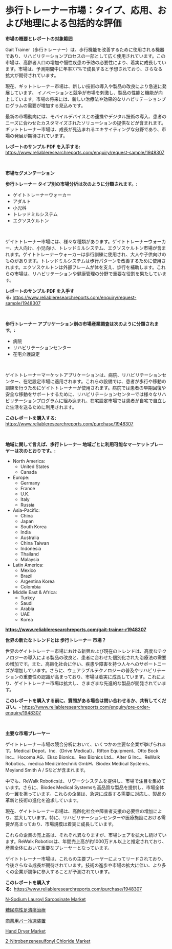 <p><h1>歩行トレーナー市場：タイプ、応用、および地理による包括的な評価</h1></p><p><strong>市場の概要とレポートの対象範囲</strong></p>
<p><p>Gait Trainer（歩行トレーナー）は、歩行機能を改善するために使用される機器であり、リハビリテーションプロセスの一部として広く使用されています。この市場は、高齢者人口の増加や慢性疾患の予防の必要性により、着実に成長しています。市場は、予測期間中に年率7.7%で成長すると予想されており、さらなる拡大が期待されています。</p><p>現在、ギットトレーナー市場は、新しい技術の導入や製品の改良により急速に発展しています。 イノベーションと競争が市場を刺激し、製品の性能と機能が向上しています。市場の将来には、新しい治療法や効果的なリハビリテーションプログラムの需要が増加する見込みです。</p><p>最新の市場動向には、モバイルデバイスとの連携やデジタル技術の導入、患者のニーズに合わせたカスタマイズされたソリューションの提供などが含まれます。 ギットトレーナー市場は、成長が見込まれるエキサイティングな分野であり、市場の発展が期待されています。</p></p>
<p><strong>レポートのサンプル PDF を入手する:</strong> <a href="https://www.reliableresearchreports.com/enquiry/request-sample/1948307">https://www.reliableresearchreports.com/enquiry/request-sample/1948307</a></p>
<p>&nbsp;</p>
<p><strong>市場セグメンテーション</strong></p>
<p><strong>歩行トレーナー タイプ別の市場分析は次のように分類されます。:</strong></p>
<p><ul><li>ゲイトトレーナーウォーカー</li><li>アダルト</li><li>小児科</li><li>トレッドミルシステム</li><li>エクソスケルトン</li></ul></p>
<p>&nbsp;</p>
<p><p>ゲイトトレーナー市場には、様々な種類があります。ゲイトトレーナーウォーカー、大人向け、小児向け、トレッドミルシステム、エクソスケルトン市場が含まれます。ゲイトトレーナーウォーカーは歩行訓練に使用され、大人や子供向けのものがあります。トレッドミルシステムは歩行パターンを改善するために使用されます。エクソスケルトンは外部フレームが体を支え、歩行を補助します。これらの市場は、リハビリテーションや健康管理の分野で重要な役割を果たしています。</p></p>
<p><strong>レポートのサンプル PDF を入手する:</strong>&nbsp;<a href="https://www.reliableresearchreports.com/enquiry/request-sample/1948307">https://www.reliableresearchreports.com/enquiry/request-sample/1948307</a></p>
<p>&nbsp;</p>
<p><strong> 歩行トレーナー アプリケーション別の市場産業調査は次のように分類されます。:</strong></p>
<p><ul><li>病院</li><li>リハビリテーションセンター</li><li>在宅介護設定</li></ul></p>
<p>&nbsp;</p>
<p><p>ゲイトトレーナーマーケットアプリケーションは、病院、リハビリテーションセンター、在宅設定市場に適用されます。これらの設備では、患者が歩行や移動の訓練を行うためにゲイトトレーナーが使用されます。病院では患者の早期回復や安全な移動をサポートするために、リハビリテーションセンターでは様々なリハビリテーションプログラムに組み込まれ、在宅設定市場では患者が自宅で自立した生活を送るために利用されます。</p></p>
<p><strong>このレポートを購入する:</strong>&nbsp; <a href="https://www.reliableresearchreports.com/purchase/1948307">https://www.reliableresearchreports.com/purchase/1948307</a></p>
<p>&nbsp;</p>
<p><strong>地域に関して言えば、歩行トレーナー 地域ごとに利用可能なマーケットプレーヤーは次のとおりです。:</strong></p>
<p><ul>
    <li>
        North America:
        <ul>
            <li>United States</li>
            <li>Canada</li>
        </ul>
    </li>
    <li>
        Europe:
        <ul>
            <li>Germany</li>
            <li>France</li>
            <li>U.K.</li>
            <li>Italy</li>
            <li>Russia</li>
        </ul>
    </li>
    <li>
        Asia-Pacific:
        <ul>
            <li>China</li>
            <li>Japan</li>
            <li>South Korea</li>
            <li>India</li>
            <li>Australia</li>
            <li>China Taiwan</li>
            <li>Indonesia</li>
            <li>Thailand</li>
            <li>Malaysia</li>
        </ul>
    </li>
    <li>
        Latin America:
        <ul>
            <li>Mexico</li>
            <li>Brazil</li>
            <li>Argentina Korea</li>
            <li>Colombia</li>
        </ul>
    </li>
    <li>
        Middle East & Africa:
        <ul>
            <li>Turkey</li>
            <li>Saudi</li>
            <li>Arabia</li>
            <li>UAE</li>
            <li>Korea</li>
        </ul>
    </li>
    </ul></p>
<p><strong><a href="https://www.reliableresearchreports.com/gait-trainer-r1948307">https://www.reliableresearchreports.com/gait-trainer-r1948307</a></strong>&nbsp;</p>
<p><strong>世界の新たなトレンドとは 歩行トレーナー 市場？</strong></p>
<p><p>世界のゲイトトレーナー市場における新興および現在のトレンドは、高度なテクノロジーの導入による製品の改良と、患者に合わせた個別化された治療法の需要の増加です。また、高齢化社会に伴い、疾患や障害を持つ人々へのサポートニーズが増加しています。さらに、ウェアラブルテクノロジーの普及やリハビリテーションの重要性の認識が高まっており、市場は着実に成長しています。これにより、ゲイトトレーナー市場は拡大し、さまざまな先進的な製品が開発されています。</p></p>
<p><strong>このレポートを購入する前に、質問がある場合は問い合わせるか、共有してください。</strong>- <a href="https://www.reliableresearchreports.com/enquiry/pre-order-enquiry/1948307">https://www.reliableresearchreports.com/enquiry/pre-order-enquiry/1948307</a></p>
<p>&nbsp;</p>
<p><strong>主要な市場プレーヤー</strong></p>
<p><p>ゲイトトレーナー市場の競合分析において、いくつかの主要な企業が挙げられます。Medical Depot、Inc.（Drive Medical）、Rifton Equipment、Otto Bock Inc.、Hocoma AG、Ekso Bionics、Rex Bionics Ltd.、Alter G Inc.、ReWalk Robotics、medica Medizintechnik GmbH、Biodex Medical Systems、Meyland Smith A / Sなどが含まれます。</p><p>中でも、ReWalk Roboticsは、リワークシステムを提供し、市場で注目を集めています。さらに、Biodex Medical Systemsも高品質な製品を提供し、市場全体の一翼を担っています。これらの企業は、急速に成長する需要に対応し、製品の革新と技術の進化を追求しています。</p><p>現在、ゲイトトレーナー市場は、高齢化社会や障害者支援の必要性の増加により、拡大しています。特に、リハビリテーションセンターや医療施設における需要が高まっており、市場規模は着実に成長しています。</p><p>これらの企業の売上高は、それぞれ異なりますが、市場シェアを拡大し続けています。ReWalk Roboticsは、年間売上高が約1000万ドル以上と推定されており、産業全体において重要なプレーヤーとなっています。</p><p>ゲイトトレーナー市場は、これらの主要プレーヤーによってリードされており、今後さらなる成長が期待されています。技術の進歩や市場の拡大に伴い、より多くの企業が競争に参入することが予測されています。</p></p>
<p><strong>このレポートを購入する:</strong>&nbsp;&nbsp;<a href="https://www.reliableresearchreports.com/purchase/1948307">https://www.reliableresearchreports.com/purchase/1948307</a></p>
<p><p><a href="https://www.linkedin.com/pulse/n-sodium-lauroyl-sarcosinate-market-research-report-unlocks-4bkvc?trackingId=KlitHeOHfBY%2FvlIciACw3g%3D%3D">N-Sodium Lauroyl Sarcosinate Market</a></p><p><a href="https://github.com/xemfu2379520/Market-Research-Report-List-1/blob/main/621968226902.md">糖尿病性足潰瘍治療</a></p><p><a href="https://github.com/AriMuller2009/Market-Research-Report-List-1/blob/main/361880026901.md">商業用バー冷凍装置</a></p><p><a href="https://github.com/ChiragRP21/Market-Research-Report-List-4/blob/main/hand-dryer-market.md">Hand Dryer Market</a></p><p><a href="https://www.linkedin.com/pulse/2-nitrobenzenesulfonyl-chloride-market-size-share-amp-trends-9tfoc?trackingId=FzfwkeOlGl%2BucasilZbPYg%3D%3D">2-Nitrobenzenesulfonyl Chloride Market</a></p></p>